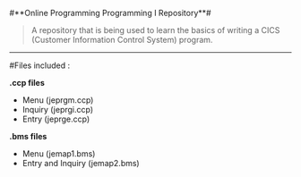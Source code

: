 <p><markdown>
#**Online Programming Programming I Repository**#

> A repository that is being used to learn the basics of writing a CICS (Customer Information Control System) program.


----------


#Files included :

**.ccp files**

 - Menu (jeprgm.ccp)
 - Inquiry (jeprgi.ccp)
 - Entry (jeprge.ccp)

**.bms files**

 - Menu (jemap1.bms)
 - Entry and Inquiry (jemap2.bms)

</markdown></p>